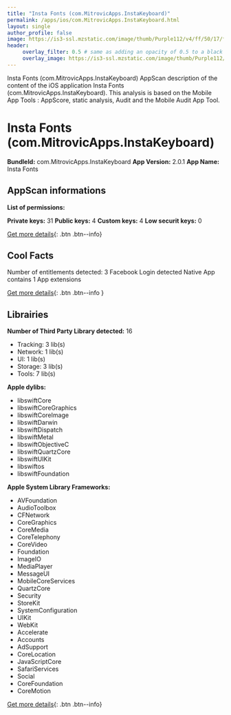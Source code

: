 ```yaml
---
title: "Insta Fonts (com.MitrovicApps.InstaKeyboard)"
permalink: /apps/ios/com.MitrovicApps.InstaKeyboard.html
layout: single
author_profile: false
image: https://is3-ssl.mzstatic.com/image/thumb/Purple112/v4/ff/50/17/ff5017f6-08ec-9b2d-e602-36e3dda0bedb/AppIcon-0-0-1x_U007emarketing-0-0-0-7-0-0-sRGB-0-0-0-GLES2_U002c0-512MB-85-220-0-0.png/512x512bb.jpg
header: 
     overlay_filter: 0.5 # same as adding an opacity of 0.5 to a black background
     overlay_image: https://is3-ssl.mzstatic.com/image/thumb/Purple112/v4/ff/50/17/ff5017f6-08ec-9b2d-e602-36e3dda0bedb/AppIcon-0-0-1x_U007emarketing-0-0-0-7-0-0-sRGB-0-0-0-GLES2_U002c0-512MB-85-220-0-0.png/512x512bb.jpg
---
```

Insta Fonts (com.MitrovicApps.InstaKeyboard) AppScan description of the content of the iOS application Insta Fonts (com.MitrovicApps.InstaKeyboard). This analysis is based on the Mobile App Tools : AppScore, static analysis, Audit and the Mobile Audit App Tool.

# Insta Fonts (com.MitrovicApps.InstaKeyboard)

**BundleId:** com.MitrovicApps.InstaKeyboard
**App Version:** 2.0.1
**App Name:** Insta Fonts


## AppScan informations 

**List of permissions:** 
  
  
**Private keys:** 31
**Public keys:** 4
**Custom keys:** 4
**Low securit keys:** 0
  
[Get more details](/pricing.html){: .btn .btn--info}

## Cool Facts

Number of entitlements detected: 3
Facebook Login detected
Native App
contains 1 App extensions
  
[Get more details](/pricing.html){: .btn .btn--info }

## Librairies 
**Number of Third Party Library detected:** 16
- Tracking: 3 lib(s)
- Network: 1 lib(s)
- UI: 1 lib(s)
- Storage: 3 lib(s)
- Tools: 7 lib(s)


**Apple dylibs:**
- libswiftCore
- libswiftCoreGraphics
- libswiftCoreImage
- libswiftDarwin
- libswiftDispatch
- libswiftMetal
- libswiftObjectiveC
- libswiftQuartzCore
- libswiftUIKit
- libswiftos
- libswiftFoundation


**Apple System Library Frameworks:**
- AVFoundation
- AudioToolbox
- CFNetwork
- CoreGraphics
- CoreMedia
- CoreTelephony
- CoreVideo
- Foundation
- ImageIO
- MediaPlayer
- MessageUI
- MobileCoreServices
- QuartzCore
- Security
- StoreKit
- SystemConfiguration
- UIKit
- WebKit
- Accelerate
- Accounts
- AdSupport
- CoreLocation
- JavaScriptCore
- SafariServices
- Social
- CoreFoundation
- CoreMotion


  
[Get more details](/pricing.html){: .btn .btn--info}


